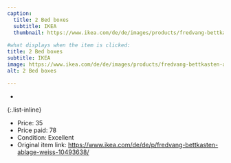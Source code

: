 ```yaml
---
caption:
  title: 2 Bed boxes
  subtitle: IKEA
  thumbnail: https://www.ikea.com/de/de/images/products/fredvang-bettkasten-ablage-weiss__0962752_pe808963_s5.jpg
  
#what displays when the item is clicked:
title: 2 Bed boxes
subtitle: IKEA
image: https://www.ikea.com/de/de/images/products/fredvang-bettkasten-ablage-weiss__0962752_pe808963_s5.jpg
alt: 2 Bed boxes

---
```

-

{:.list-inline} 
- Price: 35
- Price paid: 78
- Condition: Excellent
- Original item link: https://www.ikea.com/de/de/p/fredvang-bettkasten-ablage-weiss-10493638/
